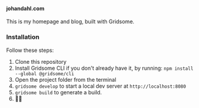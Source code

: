 #### johandahl.com
This is my homepage and blog, built with Gridsome.

### Installation
Follow these steps:
1. Clone this repository
1. Install Gridsome CLI if you don't already have it, by running: `npm install --global @gridsome/cli`
1. Open the project folder from the terminal
1. `gridsome develop` to start a local dev server at `http://localhost:8080`
1. `gridsome build` to generate a build.
1.  🎉🙌
